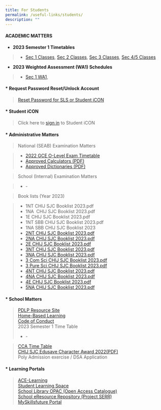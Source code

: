 ```yaml
---
title: For Students
permalink: /useful-links/students/
description: ""
---
```

#### ACADEMIC MATTERS
* **2023 Semester 1 Timetables**
> * [Sec 1 Classes](/files/Useful%20Links/Students/Timetables/Secondary%201%20Timetable%20Sem%201%202023.pdf),
> [Sec 2 Classes](/files/Useful%20Links/Students/Timetables/Secondary%202%20Timetable%20Sem%201%202023.pdf),
> [Sec 3 Classes](/files/Useful%20Links/Students/Timetables/Secondary%203%20Timetable%20Sem%201%202023.pdf),
> [Sec 4/5 Classes](/files/Useful%20Links/Students/Timetables/Secondary%2045%20Timetable%20Sem%201%202023.pdf)
* **2023 Weighted Assessment (WA1) Schedules**
> * [Sec 1 WA1](/files/Useful%20Links/Students/Weighted%20Assessments/WA1%20Schedule%20-%20Sec1.pdf),
> 

#### *   **Request Password Reset/Unlock Account**

>   [Reset Password for SLS or Student iCON](https://forms.moe.edu.sg/forms/J2zrwJ)

#### *   **Student iCON** 

>  Click here to [sign in](https://workspace.google.com/dashboard) to Student iCON

#### *   **Administrative Matters**

>  National (SEAB) Examination Matters

>*   [2022 GCE O-Level Exam Timetable](/files/Useful%20Links/Students/Students/2022gceoexamtimetable.pdf)
>*   [Approved Calculators (PDF)](/files/Useful%20Links/Students/Students/GuidelinesCalculators.pdf)
>*   [Approved Dictionaries (PDF)](https://www.seab.gov.sg/home/examinations/approved-dictionaries)

>   School (Internal) Examination Matters

>*   \-
    

>   Book lists (Year 2023)  
    

>*   1NT CHIJ SJC Booklist 2023.pdf      
>*   1NA  CHIJ SJC Booklist 2023.pdf     
>*   1E CHIJ SJC Booklist 2023.pdf     
>*   1NT SBB CHIJ SJC Booklist 2023.pdf
>*   1NA SBB CHIJ SJC Booklist 2023
>*   [2NT CHIJ SJC Booklist 2023.pdf](/files/Useful%20Links/Students/Students/Sec%202%20NT%20Booklist%202023.pdf)
>*   [2NA CHIJ SJC Booklist 2023.pdf](/files/Useful%20Links/Students/Students/Sec%202%20NA%20Booklist%202023.pdf)  
>*   [2E CHIJ SJC Booklist 2023.pdf](/files/Useful%20Links/Students/Students/Sec%202%20E%20Booklist%202023.pdf)     
>*   [3NT CHIJ SJC Booklist 2023.pdf](/files/Useful%20Links/Students/Students/Sec%203NT%20Booklist%202023.pdf)
>*   [3NA CHIJ SJC Booklist 2023.pdf](/files/Useful%20Links/Students/Students/Sec%203NA%20Booklist%202023.pdf)   
>*   [3 Com Sci CHIJ SJC Booklist 2023.pdf](/files/Useful%20Links/Students/Students/Sec%203E%20Combine%20Science%20Booklist%202023.pdf)     
>*   [3 Pure Sci CHIJ SJC Booklist 2023.pdf](/files/Useful%20Links/Students/Students/Sec%203E%20Pure%20Science%20Booklist%202023.pdf)     
>*   [4NT CHIJ SJC Booklist 2023.pdf](/files/Useful%20Links/Students/Students/Sec%204NT%20Booklist%202023.pdf)  
>*   [4NA CHIJ SJC Booklist 2023.pdf](/files/Useful%20Links/Students/Students/Sec%204NA%20Booklist%202023.pdf)     
>*   [4E CHIJ SJC Booklist 2023.pdf](/files/Useful%20Links/Students/Students/Sec%204E%20Booklist%202023.pdf)     
>*   [5NA CHIJ SJC Booklist 2023.pdf](/files/Useful%20Links/Students/Students/Sec%205NA%20Booklist%202023.pdf)
    

#### *  **School Matters** 

>   [PDLP Resource Site](https://sites.google.com/moe.edu.sg/chijsjcpdlp/home)  
>   [Home-Based Learning](/student-services/Students/Full-Home-Based-Learning/)  
>   [Code of Conduct](/student-development/Code-of-Conduct/)  
>   2023 Semester 1 Time Table  
 >*   \-

>   [CCA Time Table](/cca/CCA-Schedule/)  
>   [CHIJ SJC Edusave Character Award 2022(PDF)](/files/Useful%20Links/Students/Students/School%20Website%20announcement%20on%20CHIJ%20St%20Joseph.pdf)  
>   Poly Admission exercise / DSA Application  
    

#### *   **Learning Portals**

>   [ACE-Learning](https://www.ace-learning.com/)   
>   [Student Learning Space](https://vle.learning.moe.edu.sg/login)  
>   [School Library OPAC (Open Access Catalogue)](https://schoolibrary.spydus.com.sg/chijstjosephsconvent/cgi-bin/spydus.exe/MSGTRN/WPAC/HOME)  
>   [School eResource Repository (Project SERR)](https://schoolibrary.spydus.com.sg/eresourcessec/cgi-bin/spydus.exe/MSGTRN/WPAC/HOME)  
>   [MySkillsfuture Portal](https://www.myskillsfuture.gov.sg/content/student/en/secondary.html)
